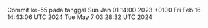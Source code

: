 Commit ke-55 pada tanggal Sun Jan 01 14:00 2023 +0100
Fri Feb 16 14:43:06 UTC 2024
Tue May  7 03:28:32 UTC 2024
